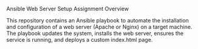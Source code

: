 Ansible Web Server Setup Assignment
Overview

This repository contains an Ansible playbook to automate the installation and configuration of a web server (Apache or Nginx) on a target machine. The playbook updates the system, installs the web server, ensures the service is running, and deploys a custom index.html page.

